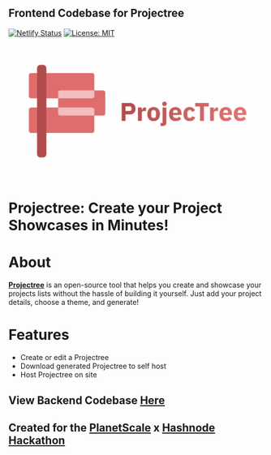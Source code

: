 ## Frontend Codebase for Projectree

[![Netlify Status](https://api.netlify.com/api/v1/badges/a41cbdae-4440-4f37-9f16-4955ae8cc3c6/deploy-status)](https://app.netlify.com/sites/projectree/deploys) 
[![License: MIT](https://img.shields.io/badge/License-MIT-yellow.svg)](https://opensource.org/licenses/MIT)


![flevar logo](./static/images/projectree-cover.png)
# **Projectree:** Create your Project Showcases in Minutes!


# About

[**Projectree**](https://projectree.net/) is an open-source tool that helps you create and showcase your projects lists without the hassle of building it yourself. Just add your project details, choose a theme, and generate!

# Features

* Create or edit a Projectree
* Download generated Projectree to self host
* Host Projectree on site

## View Backend Codebase [Here](https://github.com/Sophyia7/projectree_backend)


## Created for the [PlanetScale](https://planetscale.com/?utm_source=hashnode&utm_medium=hackathon&utm_campaign=announcement_article) x [Hashnode](https://hashnode.com/?source=planetscale_hackathon_announcement) [Hackathon](https://townhall.hashnode.com/planetscale-hackathon?source=projectree_frontend_github)

